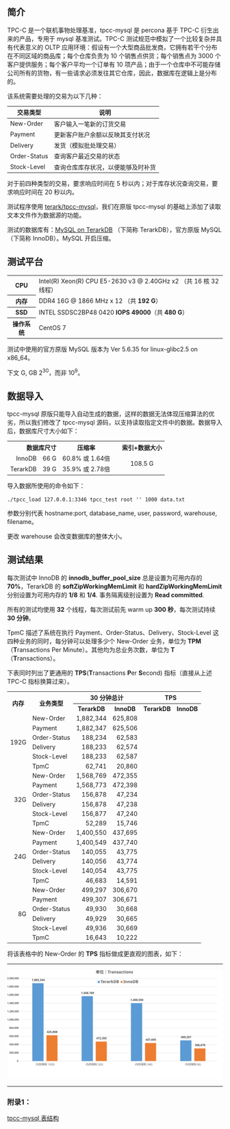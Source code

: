  ## 简介

TPC-C 是一个联机事物处理基准，tpcc-mysql 是 percona 基于 TPC-C 衍生出来的产品，专用于 mysql 基准测试。TPC-C 测试规范中模拟了一个比较复杂并具有代表意义的 OLTP 应用环境：假设有一个大型商品批发商，它拥有若干个分布在不同区域的商品库；每个仓库负责为 10 个销售点供货；每个销售点为 3000 个客户提供服务；每个客户平均一个订单有 10 项产品；由于一个仓库中不可能存储公司所有的货物，有一些请求必须发往其它仓库，因此，数据库在逻辑上是分布的。

该系统需要处理的交易为以下几种： 

| 交易类型         | 说明                |
| ------------ | ----------------- |
| New-Order    | 客户输入一笔新的订货交易      |
| Payment      | 更新客户账户余额以反映其支付状况  |
| Delivery     | 发货（模拟批处理交易）       |
| Order-Status | 查询客户最近交易的状态       |
| Stock-Level  | 查询仓库库存状况，以便能够及时补货 |

对于前四种类型的交易，要求响应时间在 5 秒以内；对于库存状况查询交易，要求响应时间在 20 秒以内。

测试程序使用 [terark/tpcc-mysql](https://github.com/Terark/tpcc-mysql)，我们在原版 tpcc-mysql 的基础上添加了读取文本文件作为数据源的功能。

测试的数据库有：[MySQL on TerarkDB](http://terark.com/docs/mysql-on-terarkdb-manual/zh-hans/installation.html) （下简称 TerarkDB），官方原版 MySQL（下简称 InnoDB）。MySQL 开启压缩。

## 测试平台
<table>
  <tr>
    <th>CPU</th>
    <td>Intel(R) Xeon(R) CPU E5-2630 v3 @ 2.40GHz x2 （共 16 核 32 线程）</td>
  </tr>
  <tr>
    <th>内存</th>
    <td>DDR4 16G @ 1866 MHz x 12 （共 <strong>192 G</strong>）</td>
  </tr>
  <tr>
    <th>SSD</th>
   <td>INTEL SSDSC2BP48 0420 <strong>IOPS 49000</strong>（共 <strong>480 G</strong>）</td>
  </tr>
  <tr>
    <th>操作系统</th>
    <td>CentOS 7</td>
  </tr>
</table>

测试中使用的官方原版 MySQL 版本为 Ver 5.6.35 for linux-glibc2.5 on x86_64。

下文 G, GB 2<sup>30</sup>，而非 10<sup>9</sup>。

## 数据导入

tpcc-mysql 原版只能导入自动生成的数据，这样的数据无法体现压缩算法的优劣，所以我们修改了 tpcc-mysql 源码，以支持读取指定文件中的数据。数据导入后，数据库尺寸大小如下：

<table>
<tr>
  <th colspan="2" align="right">数据库尺寸</th>
  <th>压缩率</th>
  <th rowspan="3"></th>
  <th>索引+数据大小</th>
</tr>
<tr>
  <td align="right">InnoDB</td>
  <td align="right">66 G</td>
  <td align="right">60.8% 或 1.64倍</td>
  <td align="center" rowspan="2">108.5 G</td>
</tr>
<tr>
  <td align="right">TerarkDB</td>
  <td align="right">39 G</td>
  <td align="right">35.9% 或 2.78倍</td>
</tr>
</table>

导入数据所使用的命令如下：

```shell
./tpcc_load 127.0.0.1:3346 tpcc_test root '' 1000 data.txt
```

参数分别代表 hostname:port, database_name, user, password, warehouse, filename。

更改 warehouse 会改变数据库的整体大小。

## 测试结果

每次测试中 InnoDB 的 **innodb_buffer_pool_size** 总是设置为可用内存的 **70%**，TerarkDB 的 **softZipWorkingMemLimit** 和 **hardZipWorkingMemLimit** 分别设置为可用内存的 **1/8** 和 **1/4**. 事务隔离级别设置为 **Read committed**.

所有的测试均使用 **32** 个线程，每次测试前先 warm up **300 秒**，每次测试持续 **30 分钟**。

TpmC 描述了系统在执行 Payment、Order-Status、Delivery、Stock-Level 这四种业务的同时，每分钟可以处理多少个 New-Order 业务，单位为 **TPM**（**T**ransactions Per Minute）。其他均为总业务次数，单位为 **T**（**T**ransactions）。

下表同时列出了更通用的 **TPS**(**T**ransactions **P**er **S**econd) 指标（直接从上述 TPC-C 指标换算过来）。

<table>
    <tr>
        <th rowspan="2">内存</th><th rowspan="2">业务类型</th><th colspan="2">30 分钟总计</th><th colspan="2"> TPS </th>
    </tr>
    <tr>
        <th>TerarkDB</th><th>InnoDB</th><th>TerarkDB</th><th>InnoDB</th>
    </tr>
    <tr align="right">
        <td rowspan="6">192G</td> <td align="left">New-Order</td> <td>1,882,344</td> <td>625,808</td>
    </tr>
    <tr align="right">
        <td align="left">Payment</td> <td>1,882,347</td> <td>625,506</td>
    </tr>
    <tr align="right">
        <td align="left">Order-Status</td> <td>188,234</td> <td>62,583</td>
    </tr>
    <tr align="right">
        <td align="left">Delivery</td> <td>188,233</td> <td>62,574</td>
    </tr>
    <tr align="right">
        <td align="left">Stock-Level</td> <td>188,233</td> <td>62,587</td>
    </tr>
    <tr align="right">
        <td align="left">TpmC</td> <td>62,741</td> <td>20,860</td>
    </tr>
    <tr align="right">
        <td rowspan="6">32G</td> <td align="left">New-Order</td> <td>1,568,769</td> <td>472,355</td>
    </tr>
    <tr align="right">
        <td align="left">Payment</td> <td>1,568,773</td> <td>472,398</td>
    </tr>
    <tr align="right">
        <td align="left">Order-Status</td> <td>156,878</td> <td>47,234</td>
    </tr>
    <tr align="right">
        <td align="left">Delivery</td> <td>156,878</td> <td>47,238</td>
    </tr>
    <tr align="right">
        <td align="left">Stock-Level</td> <td>156,877</td> <td>47,240</td>
    </tr>
    <tr align="right">
        <td align="left">TpmC</td> <td>52,289</td> <td>15,746</td>
    </tr>
    <tr align="right">
        <td rowspan="6">24G</td> <td align="left">New-Order</td> <td>1,400,550</td> <td>437,695</td>
    </tr>
    <tr align="right">
        <td align="left">Payment</td> <td>1,400,549</td> <td>437,740</td>
    </tr>
    <tr align="right">
        <td align="left">Order-Status</td> <td>140,055</td> <td>43,775</td>
    </tr>
    <tr align="right">
        <td align="left">Delivery</td> <td>140,056</td> <td>43,774</td>
    </tr>
    <tr align="right">
        <td align="left">Stock-Level</td> <td>140,054</td> <td>43,775</td>
    </tr>
    <tr align="right">
        <td align="left">TpmC</td> <td>46,683</td> <td>14,591</td>
    </tr>
    <tr align="right">
        <td rowspan="6">8G</td> <td align="left">New-Order</td> <td>499,297</td> <td>306,670</td>
    </tr>
    <tr align="right">
        <td align="left">Payment</td> <td>499,307</td> <td>306,671</td>
    </tr>
    <tr align="right">
        <td align="left">Order-Status</td> <td>49,930
</td> <td>30,668
</td>
    </tr>
    <tr align="right">
        <td align="left">Delivery</td> <td>49,929
</td> <td>30,665
</td>
    </tr>
    <tr align="right">
        <td align="left">Stock-Level</td> <td>49,936
</td> <td>30,669
</td>
    </tr>
    <tr align="right">
        <td align="left">TpmC</td> <td>16,643
</td> <td>10,222
</td>
    </tr>
</table>

将该表格中的 New-Order 的 **TPS** 指标做成更直观的图表，如下：
<hr/>


![TPCC](../images/benchmark_tpcc/tpcc.svg)

<hr/>

### 附录1：

[tpcc-mysql 表结构](https://github.com/Ashlzw/mysql-on-terarkdb-manual/blob/master/zh-hans/tpcc-mysql-table-struct.md)
